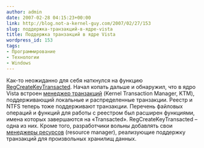 ```yaml
---
author: admin
date: 2007-02-28 04:15:23+00:00
link: http://blog.not-a-kernel-guy.com/2007/02/27/153
slug: поддержка-транзакций-в-ядре-vista
title: Поддержка транзакций в ядре Vista
wordpress_id: 153
tags:
- Программирование
- Технологии
- Windows
---
```


Как-то неожиданно для себя наткнулся на функцию [RegCreateKeyTransacted](http://msdn2.microsoft.com/en-us/library/aa965882.aspx). Начал копать дальше и обнаружил, что в ядро Vista встроен [менеджер транзакций](http://msdn2.microsoft.com/en-us/library/aa965882.aspx) (Kernel Transaction Manager, KTM), поддерживающий локальные и распределенные транзакции. Реестр и NTFS теперь тоже поддерживают транзакции. Перечень файловых операций и функций для работы с реестром был расширен функциями, имена  которых завершаются на «Transacted». RegCreateKeyTransacted – одна из них. Кроме того, разработчики вольны добавлять свои [менеджеры ресурсов](http://msdn2.microsoft.com/en-us/library/aa965198.aspx) (resource manager), реализующие поддержку транзакций для произвольных хранилищ данных.
